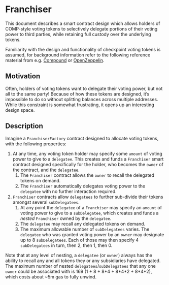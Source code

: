 # Franchiser

This document describes a smart contract design which allows holders of COMP-style voting tokens to selectively delegate portions of their voting power to third parties, while retaining full custody over the underlying tokens.

Familiarity with the design and functionality of checkpoint voting tokens is assumed, for background information refer to the following reference material from e.g. [Compound](https://compound.finance/docs/governance#comp) or [OpenZeppelin](https://docs.openzeppelin.com/contracts/4.x/api/token/erc20#ERC20Votes).

## Motivation

Often, holders of voting tokens want to delegate their voting power, but not all to the same party! Because of how these tokens are designed, it’s impossible to do so without splitting balances across multiple addresses. While this constraint is somewhat frustrating, it opens up an interesting design space.

## Description

Imagine a `FranchiserFactory` contract designed to allocate voting tokens, with the following properties:

1. At any time, any voting token holder may specify some `amount` of voting power to give to a `delegatee`. This creates and funds a `Franchiser` smart contract designed specifically for the holder, who becomes the `owner` of the contract, and the `delegatee`.
    1. The `Franchiser` contract allows the `owner` to recall the delegated tokens on demand.
    2. The `Franchiser` automatically delegates voting power to the `delegatee` with no further interaction required.
2. `Franchiser` contracts allow `delegatees` to further sub-divide their tokens amongst several `subDelegatees`.
    1. At any point the `delegatee` of a `Franchiser` may specify an `amount` of voting power to give to a `subDelegatee`, which creates and funds a *nested* `Franchiser` owned by the `delegatee`.
    2. The `delegatee` may recall any delegated tokens on demand.
    3. The maximum allowable number of `subDelegatees` varies. The `delegatee` who was granted voting power by an `owner` may designate up to 8 `subDelegatees`. Each of those may then specify 4 `subDelegatees` in turn, then 2, then 1, then 0.

Note that at any level of nesting, a `delegatee` (or `owner`) always has the ability to recall any and all tokens they or any subsidiaries have delegated. The maximum number of nested `delegatees`/`subDelegatees` that any one `owner` could be associated with is 169 (1 + 8 + 8\*4 + 8\*4\*2 + 8\*4\*2), which costs about ~5m gas to fully unwind.
